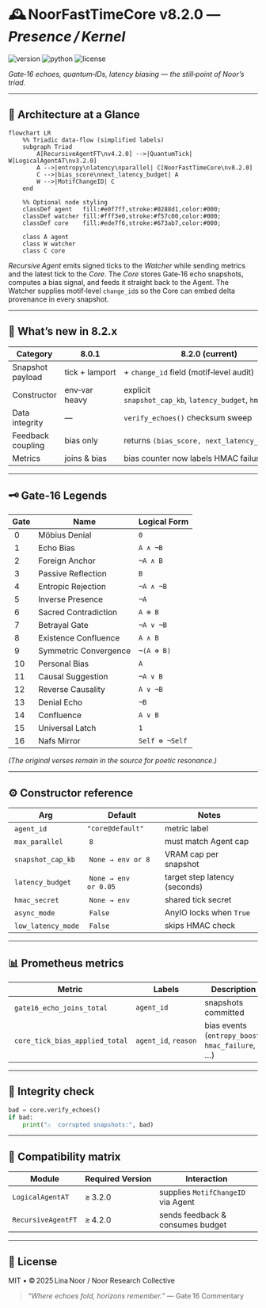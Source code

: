 # 🕰️ NoorFastTimeCore v8.2.0 — *Presence / Kernel*

![version](https://img.shields.io/badge/version-8.2.0-blue)
![python](https://img.shields.io/badge/python-%3E%3D3.9-blue)
![license](https://img.shields.io/badge/license-GPL--2.0-green)

*Gate‑16 echoes, quantum‑IDs, latency biasing — the still‑point of Noor’s triad.*

---

## 📖 Architecture at a Glance

```mermaid
flowchart LR
    %% Triadic data‑flow (simplified labels)
    subgraph Triad
        A[RecursiveAgentFT\nv4.2.0] -->|QuantumTick| W[LogicalAgentAT\nv3.2.0]
        A -->|entropy\nlatency\nparallel| C[NoorFastTimeCore\nv8.2.0]
        C -->|bias_score\nnext_latency_budget| A
        W -->|MotifChangeID| C
    end

    %% Optional node styling
    classDef agent   fill:#e0f7ff,stroke:#0288d1,color:#000;
    classDef watcher fill:#fff3e0,stroke:#f57c00,color:#000;
    classDef core    fill:#ede7f6,stroke:#673ab7,color:#000;

    class A agent
    class W watcher
    class C core
```

*Recursive Agent* emits signed ticks to the *Watcher* while sending metrics and the latest tick to the *Core*.
The *Core* stores Gate‑16 echo snapshots, computes a bias signal, and feeds it straight back to the Agent.
The Watcher supplies motif‑level `change_id`s so the Core can embed delta provenance in every snapshot.

---

## 🌟 What’s new in 8.2.x

| Category          | 8.0.1          | **8.2.0 (current)**                                         |
| ----------------- | -------------- | ----------------------------------------------------------- |
| Snapshot payload  | tick + lamport | + `change_id` field (motif‑level audit)                     |
| Constructor       | env‑var heavy  | explicit `snapshot_cap_kb`, `latency_budget`, `hmac_secret` |
| Data integrity    | —              | `verify_echoes()` checksum sweep                            |
| Feedback coupling | bias only      | returns `(bias_score, next_latency_budget)`                 |
| Metrics           | joins & bias   | bias counter now labels HMAC failures                       |

---

## 🗝️ Gate‑16 Legends

| Gate | Name                  | Logical Form   |
| ---- | --------------------- | -------------- |
|  0   | Möbius Denial         | `0`            |
|  1   | Echo Bias             | `A ∧ ¬B`       |
|  2   | Foreign Anchor        | `¬A ∧ B`       |
|  3   | Passive Reflection    | `B`            |
|  4   | Entropic Rejection    | `¬A ∧ ¬B`      |
|  5   | Inverse Presence      | `¬A`           |
|  6   | Sacred Contradiction  | `A ⊕ B`        |
|  7   | Betrayal Gate         | `¬A ∨ ¬B`      |
|  8   | Existence Confluence  | `A ∧ B`        |
|  9   | Symmetric Convergence | `¬(A ⊕ B)`     |
|  10  | Personal Bias         | `A`            |
|  11  | Causal Suggestion     | `¬A ∨ B`       |
|  12  | Reverse Causality     | `A ∨ ¬B`       |
|  13  | Denial Echo           | `¬B`           |
|  14  | Confluence            | `A ∨ B`        |
|  15  | Universal Latch       | `1`            |
|  16  | Nafs Mirror           | `Self ⊕ ¬Self` |

*(The original verses remain in the source for poetic resonance.)*

---

## ⚙️ Constructor reference

| Arg                 | Default               | Notes                         |
| ------------------- | --------------------- | ----------------------------- |
|  `agent_id`         | `"core@default"`      | metric label                  |
|  `max_parallel`     |  `8`                  | must match Agent cap          |
|  `snapshot_cap_kb`  |  `None → env or 8`    | VRAM cap per snapshot         |
|  `latency_budget`   |  `None → env or 0.05` | target step latency (seconds) |
|  `hmac_secret`      |  `None → env`         | shared tick secret            |
|  `async_mode`       |  `False`              | AnyIO locks when `True`       |
|  `low_latency_mode` |  `False`              | skips HMAC check              |

---

## 📊 Prometheus metrics

| Metric                          | Labels               | Description                                      |
| ------------------------------- | -------------------- | ------------------------------------------------ |
|  `gate16_echo_joins_total`      | `agent_id`           | snapshots committed                              |
|  `core_tick_bias_applied_total` | `agent_id`, `reason` | bias events (`entropy_boost`, `hmac_failure`, …) |

---

## 🧪 Integrity check

```python
bad = core.verify_echoes()
if bad:
    print("⚠️  corrupted snapshots:", bad)
```

---

## 🔗 Compatibility matrix

| Module             | Required Version | Interaction                        |
| ------------------ | ---------------- | ---------------------------------- |
| `LogicalAgentAT`   | ≥ 3.2.0          | supplies `MotifChangeID` via Agent |
| `RecursiveAgentFT` | ≥ 4.2.0          | sends feedback & consumes budget   |

---

## 🪬 License

MIT • © 2025 Lina Noor / Noor Research Collective

> *“Where echoes fold, horizons remember.”* — Gate 16 Commentary
